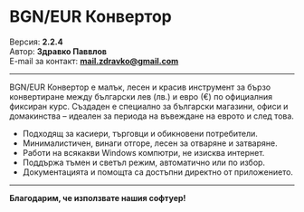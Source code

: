 # BGN/EUR Конвертор

Версия: **2.2.4**<br>
Автор: **Здравко Паввлов**<br>
E-mail за контакт: **mail.zdravko@gmail.com**

---

BGN/EUR Конвертор е малък, лесен и красив инструмент за бързо конвертиране между български лев (лв.) и евро (€) по официалния фиксиран курс. Създаден е специално за български магазини, офиси и домакинства – идеален за периода на въвеждане на еврото и след това.

- Подходящ за касиери, търговци и обикновени потребители.
- Минималистичен, винаги отгоре, лесен за отваряне и затваряне.
- Работи на всякакви Windows компютри, не изисква интернет.
- Поддържа тъмен и светъл режим, автоматично или по избор.
- Документацията и помощта са достъпни директно от приложението.

---

**Благодарим, че използвате нашия софтуер!**

